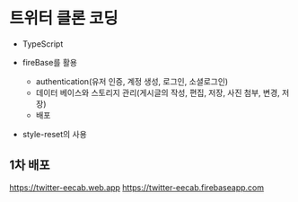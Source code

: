 # 트위터 클론 코딩

- TypeScript

- fireBase를 활용
  - authentication(유저 인증, 계정 생성, 로그인, 소셜로그인)
  - 데이터 베이스와 스토리지 관리(게시글의 작성, 편집, 저장, 사진 첨부, 변경, 저장)
  - 배포
    
- style-reset의 사용

## 1차 배포 

https://twitter-eecab.web.app
https://twitter-eecab.firebaseapp.com
